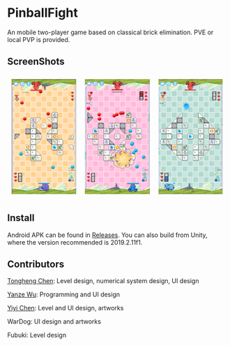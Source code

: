 # PinballFight

An mobile two-player game based on classical brick elimination. PVE or local PVP is provided.

## ScreenShots

<div style="display:flex; flex-direaction:row; justify-content:center; align-items:center">
<div style="padding:10px"> <img src="screenshots/screenshot1.PNG"> </div>
<div style="padding:10px"> <img src="screenshots/screenshot2.PNG"> </div>
<div style="padding:10px"> <img src="screenshots/screenshot3.PNG"> </div>
</div>

## Install

Android APK can be found in [Releases](https://github.com/yanzewu/PinballFight/releases). You can also build from Unity, where the version recommended is 2019.2.11f1.

## Contributors

[Tongheng Chen](https://github.com/tonhenc): Level design, numerical system design, UI design

[Yanze Wu](https://github.com/yanzewu): Programming and UI design

[Yiyi Chen](https://github.com/chenyiyiagnes): Level and UI design, artworks

WarDog: UI design and artworks

Fubuki: Level design
